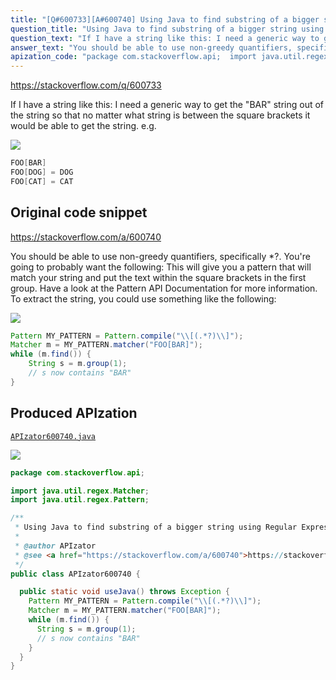 ```yaml
---
title: "[Q#600733][A#600740] Using Java to find substring of a bigger string using Regular Expression"
question_title: "Using Java to find substring of a bigger string using Regular Expression"
question_text: "If I have a string like this: I need a generic way to get the \"BAR\" string out of the string so that no matter what string is between the square brackets it would be able to get the string. e.g."
answer_text: "You should be able to use non-greedy quantifiers, specifically *?.  You're going to probably want the following: This will give you a pattern that will match your string and put the text within the square brackets in the first group.  Have a look at the Pattern API Documentation for more information. To extract the string, you could use something like the following:"
apization_code: "package com.stackoverflow.api;  import java.util.regex.Matcher; import java.util.regex.Pattern;  /**  * Using Java to find substring of a bigger string using Regular Expression  *  * @author APIzator  * @see <a href=\"https://stackoverflow.com/a/600740\">https://stackoverflow.com/a/600740</a>  */ public class APIzator600740 {    public static void useJava() throws Exception {     Pattern MY_PATTERN = Pattern.compile(\"\\\\[(.*?)\\\\]\");     Matcher m = MY_PATTERN.matcher(\"FOO[BAR]\");     while (m.find()) {       String s = m.group(1);       // s now contains \"BAR\"     }   } }"
---
```


https://stackoverflow.com/q/600733

If I have a string like this:
I need a generic way to get the &quot;BAR&quot; string out of the string so that no matter what string is between the square brackets it would be able to get the string.
e.g.


<div class="code-logo"><img src="/stackoverflow.png" /></div>

```java
FOO[BAR]
FOO[DOG] = DOG
FOO[CAT] = CAT
```


## Original code snippet

https://stackoverflow.com/a/600740

You should be able to use non-greedy quantifiers, specifically *?.  You&#x27;re going to probably want the following:
This will give you a pattern that will match your string and put the text within the square brackets in the first group.  Have a look at the Pattern API Documentation for more information.
To extract the string, you could use something like the following:

<div class="code-logo"><img src="/stackoverflow.png" /></div>

```java
Pattern MY_PATTERN = Pattern.compile("\\[(.*?)\\]");
Matcher m = MY_PATTERN.matcher("FOO[BAR]");
while (m.find()) {
    String s = m.group(1);
    // s now contains "BAR"
}
```

## Produced APIzation

[`APIzator600740.java`](https://github.com/blind-papers/apization-temp-data/raw/main/search/APIzator600740.java)

<div class="code-logo"><img src="/apizator.png" /></div>

```java
package com.stackoverflow.api;

import java.util.regex.Matcher;
import java.util.regex.Pattern;

/**
 * Using Java to find substring of a bigger string using Regular Expression
 *
 * @author APIzator
 * @see <a href="https://stackoverflow.com/a/600740">https://stackoverflow.com/a/600740</a>
 */
public class APIzator600740 {

  public static void useJava() throws Exception {
    Pattern MY_PATTERN = Pattern.compile("\\[(.*?)\\]");
    Matcher m = MY_PATTERN.matcher("FOO[BAR]");
    while (m.find()) {
      String s = m.group(1);
      // s now contains "BAR"
    }
  }
}

```